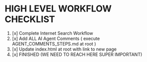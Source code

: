 # HIGH LEVEL WORKFLOW CHECKLIST

1. [x] Complete Internet Search Workflow
2. [x] Add ALL AI Agent Comments ( execute AGENT_COMMENTS_STEPS.md at root )
3. [x] Update index.html at root with link to new page
4. [x] FINISHED (WE NEED TO REACH HERE SUPER IMPORTANT) 